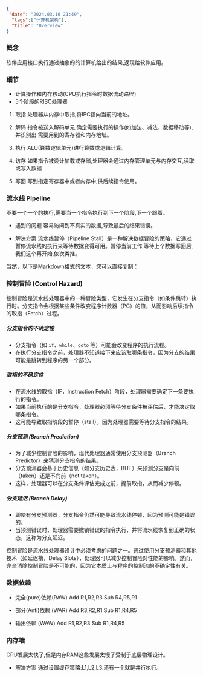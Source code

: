 ```json
{
 "date": "2024.03.10 21:49",
  "tags":["计算机架构"],
  "title": "Overview"
}
```


### 概念

软件应用接口执行通过抽象的的计算机给出的结果,返现给软件应用。

### 细节

- 计算操作和内存移动(CPU执行指令时数据流动路径)
- 5个阶段的RISC处理器

1. 取指
处理器从内存中取指,将IPC指向当前的地址。

2. 解码
指令被送入解码单元,确定需要执行的操作(如加法、减法、数据移动等),并识别出
需要用到的寄存器和内存地址。

3. 执行
ALU(算数逻辑单元)进行算数或逻辑计算。

4. 访存
如果指令被设计加载或存储,处理器会通过内存管理单元与内存交互,读取或写入数据

5. 写回
写到指定寄存器中或者内存中,供后续指令使用。



### 流水线 Pipeline
不要一个一个的执行,需要当一个指令执行到下一个阶段,下一个跟着。

- 遇到的问题
容易访问到不真实的数据,导致最后的结果错误。

- 解决方案
流水线暂停（Pipeline Stall）是一种解决数据冒险的策略，它通过暂停流水线的执行来等待数据变得可用。暂停当前工作,等待上个数据写回后,我们这个再开始,依次类推。

当然，以下是Markdown格式的文本，您可以直接复制：


### 控制冒险 (Control Hazard)

控制冒险是流水线处理器中的一种冒险类型，它发生在分支指令（如条件跳转）执行时。分支指令会根据某些条件改变程序计数器（PC）的值，从而影响后续指令的取指（Fetch）过程。

##### 分支指令的不确定性

- 分支指令（如 `if`、`while`、`goto` 等）可能会改变程序的执行流程。
- 在执行分支指令之前，处理器不知道接下来应该取哪条指令，因为分支的结果可能是跳转到程序的另一个部分。

##### 取指的不确定性

- 在流水线的取指（IF，Instruction Fetch）阶段，处理器需要确定下一条要执行的指令。
- 如果当前执行的是分支指令，处理器必须等待分支条件被评估后，才能决定取哪条指令。
- 这可能导致取指阶段的暂停（stall），因为处理器需要等待分支指令的结果。

##### 分支预测 (Branch Prediction)

- 为了减少控制冒险的影响，现代处理器通常使用分支预测器（Branch Predictor）来猜测分支指令的结果。
- 分支预测器会基于历史信息（如分支历史表，BHT）来预测分支是向前（taken）还是不向前（not taken）。
- 这样，处理器可以在分支条件评估完成之前，提前取指，从而减少停顿。

##### 分支延迟 (Branch Delay)

- 即使有分支预测器，分支指令仍然可能导致流水线停顿，因为预测可能是错误的。
- 当预测错误时，处理器需要撤销错误的指令执行，并将流水线恢复到正确的状态，这称为分支延迟。

控制冒险是流水线处理器设计中必须考虑的问题之一。通过使用分支预测器和其他技术（如延迟槽，Delay Slots），处理器可以减少控制冒险对性能的影响。然而，完全消除控制冒险是不可能的，因为它本质上与程序的控制流的不确定性有关。


### 数据依赖
- 完全(pure)依赖(RAW)
Add R1,R2,R3
Sub R4,R5,R1

- 部分(Anti)依赖 (WAR)
Add R3,R2,R1
Sub R1,R4,R5


- 输出依赖 (WAW)
Add R1,R2,R3
Sub R1,R4,R5

### 内存墙
CPU发展太快了,但是内存RAM这些发展太慢了受制于底层物理设计。

- 解决方案
通过设置缓存策略:L1,L2,L3.还有一个就是并行执行。


